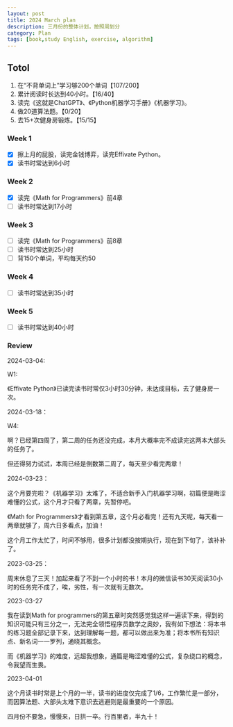 ```yaml
---
layout: post
title: 2024 March plan
description: 三月份的整体计划，按照周划分
category: Plan
tags: [book,study English, exercise, algorithm]
---
```


## Totol

1. 在“不背单词上”学习够200个单词【107/200】
2. 累计阅读时长达到40小时。【16/40】
3. 读完《这就是ChatGPT》、《Python机器学习手册》《机器学习》。
4. 做20道算法题。【0/20】
5. 去15+次健身房锻炼。【15/15】

### Week 1

   - [x] 擦上月的屁股，读完金钱博弈，读完Effivate Python。
   - [x] 读书时常达到6小时

### Week 2

   - [x] 读完《Math for Programmers》前4章
   - [ ] 读书时常达到17小时

### Week 3

   - [ ] 读完《Math for Programmers》前8章
   - [ ] 读书时常达到25小时
   - [ ] 背150个单词，平均每天约50

### Week 4

   - [ ] 读书时常达到35小时

### Week 5

   - [ ] 读书时常达到40小时

### Review

2024-03-04:

W1: 

《Effivate Python》已读完读书时常仅3小时30分钟，未达成目标，去了健身房一次。

2024-03-18：

W4:

啊？已经第四周了，第二周的任务还没完成，本月大概率完不成读完这两本大部头的任务了。

但还得努力试试，本周已经是倒数第二周了，每天至少看完两章！

2024-03-23：

这个月要完啦？《机器学习》太难了，不适合新手入门机器学习啊，初篇便是晦涩难懂的公式，这个月才只看了两章，先暂停吧。

《Math for Programmers》才看到第五章，这个月必看完！还有九天呢，每天看一两章就够了，周六日多看点，加油！

这个月工作太忙了，时间不够用，很多计划都没按期执行，现在到下旬了，该补补了。

2023-03-25：

周末休息了三天！加起来看了不到一个小时的书！本月的微信读书30天阅读30小时的任务完不成了，唉，劣性，有一次就有无数次。

2023-03-27

我在读到Math for programmers的第五章时突然感觉我这样一遍读下来，得到的知识可能只有三分之一，无法完全领悟程序员数学之奥妙，我有如下想法：将本书的练习题全部记录下来，达到理解每一题，都可以做出来为准；将本书所有知识点、新名词一一罗列，通晓其概念。

而《机器学习》的难度，远超我想象，通篇是晦涩难懂的公式，复杂绕口的概念，令我望而生畏。

2023-04-01

这个月读书时常是上个月的一半，读书的进度仅完成了1/6，工作繁忙是一部分，而因算法题、大部头太难下意识去逃避则是最重要的一个原因。

四月份不要急，慢慢来，日拱一卒。行百里者，半九十！